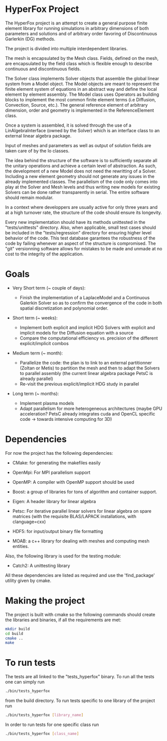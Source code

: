 # HyperFox Project

The HyperFox project is an attempt to create a general purpose finite element 
library for running simulations in arbitrary dimensions of both parameters and 
solutions and of arbitrary order favoring of Discontinuous Garlerkin (DG) methods.

The project is divided into multiple interdependent libraries.

The mesh is encapsulated by the Mesh class. Fields, defined on the mesh, are encapsulated by 
the field class which is flexible enough to describe continuous and discontinuous fields.

The Solver class implements Solver objects that assemble the global linear system from a 
Model object. The Model objects are meant to represent the finite element system of 
equations in an abstract way and define the local element by element assembly. The Model 
class uses Operators as building blocks to implement the most common finite element terms
(i.e Diffusion, Convection, Source, etc.). The general reference element of arbitrary 
dimension, order and geometry is implemented in the ReferenceElement class.

Once a system is assembled, it is solved through the use of a LinAlgebraInterface (owned by 
the Solver) which is an interface class to an external linear algebra package.

Input of meshes and parameters as well as output of solution fields are taken care of by the 
Io classes.

The idea behind the structure of the software is to sufficiently separate all the unitary 
operations and achieve a certain level of abstraction. As such, the development of a new 
Model does not need the rewritting of a Solver. Including a new element geometry 
should not generate any issues in the already implemented classes. The parallelism of the 
code only comes into play at the Solver and Mesh levels and thus writing new models for existing 
Solvers can be done rather transparently in serial. The entire software should remain modular.

In a context where developpers are usually active for only three years and at a high turnover rate, 
the structure of the code should ensure its longevity.

Every new implementation should have its methods unittested in the "tests/unittests" directory. 
Also, when applicable, small test cases should be included in the "tests/regression" directory 
for ensuring higher level behavior of the code. This test database garantees the robustness of the 
code by failing whenever an aspect of the structure is compromised. The "git" versionning software 
allows for mistakes to be made and unmade at no cost to the integrity of the application.

# Goals

- Very Short term (~ couple of days):
  - Finish the implementation of a LaplaceModel and a Continuous Galerkin Solver so as to confirm the 
  convergence of the code in both spatial discretization and polynomial order.

- Short term (~ weeks):
  - Implement both explicit and implicit HDG Solvers with explicit and implicit models for the Diffusion 
  equation with a source
  - Compare the computational efficiency vs. precision of the different explicit/implicit combos

- Medium term (~ month):
  - Parallelize the code: the plan is to link to an external partitionner (Zoltan or Metis) to partition the 
  mesh and then to adapt the Solvers to parallel assembly (the current linear algebra package PetsC is 
  already parallel)
  - Re-visit the previous explicit/implicit HDG study in parallel

- Long term (~ months):
  - Implement plasma models
  - Adapt parallelism for more heterogeneous architectures (maybe GPU acceleration? PetsC already integrates 
  cuda and OpenCL specific code -> towards intensive computing for 3D)

# Dependencies

For now the project has the following dependencies:

- CMake: for generating the makefiles easily

- OpenMpi: For MPI parallelism support

- OpenMP: A compiler with OpenMP support should be used

- Boost: a group of libraries for tons of algorithm and container support.

- Eigen: A header library for linear algebra

- Petsc: For iterative parallel linear solvers for linear algebra on spare matrices (with the requisite BLAS/LAPACK installations, with clanguage=cxx)

- HDF5: for input/output binary file formatting

- MOAB: a c++ library for dealing with meshes and computing mesh entities.

Also, the following library is used for the testing module:

- Catch2: A unittesting library

All these dependencies are listed as required and use the 'find_package' utility given by cmake.

# Making the project

The project is built with cmake so the following commands should create the libraries and binaries, if all the requirements are met:

```bash
mkdir build
cd build
cmake ..
make
```

# To run tests

The tests are all linked to the "tests_hyperfox" binary. To run all the tests one can simply run

```bash
./bin/tests_hyperfox
```

from the build directory. To run tests specific to one library of the project run

```bash
./bin/tests_hyperfox [library_name]
```

In order to run tests for one specific class run

```bash
./bin/tests_hyperfox [class_name]
```
